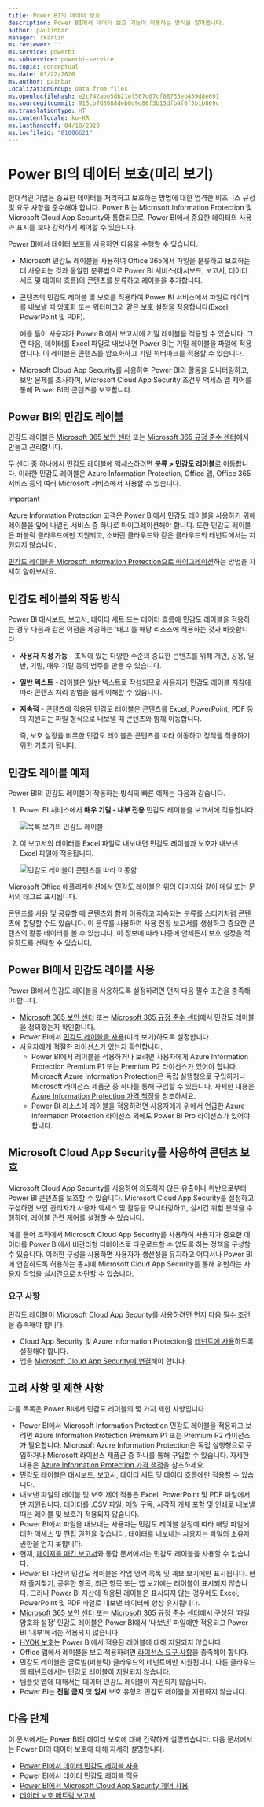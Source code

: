 ```yaml
---
title: Power BI의 데이터 보호
description: Power BI에서 데이터 보호 기능이 작동하는 방식을 알아봅니다.
author: paulinbar
manager: rkarlin
ms.reviewer: ''
ms.service: powerbi
ms.subservice: powerbi-service
ms.topic: conceptual
ms.date: 03/22/2020
ms.author: painbar
LocalizationGroup: Data from files
ms.openlocfilehash: e2c742abe5db21ef567d07cf88755eb459d8e091
ms.sourcegitcommit: 915cb7d8088deb0d9d86f3b15dfb4f6f5b1b869c
ms.translationtype: HT
ms.contentlocale: ko-KR
ms.lasthandoff: 04/10/2020
ms.locfileid: "81006621"
---
```

# <a name="data-protection-in-power-bi-preview"></a>Power BI의 데이터 보호(미리 보기)

현대적인 기업은 중요한 데이터를 처리하고 보호하는 방법에 대한 엄격한 비즈니스 규정 및 요구 사항을 준수해야 합니다. Power BI는 Microsoft Information Protection 및 Microsoft Cloud App Security와 통합되므로, Power BI에서 중요한 데이터의 사용과 표시를 보다 강력하게 제어할 수 있습니다. 

Power BI에서 데이터 보호를 사용하면 다음을 수행할 수 있습니다.

* Microsoft 민감도 레이블을 사용하여 Office 365에서 파일을 분류하고 보호하는 데 사용되는 것과 동일한 분류법으로 Power BI 서비스(대시보드, 보고서, 데이터 세트 및 데이터 흐름)의 콘텐츠를 분류하고 레이블을 추가합니다. 

* 콘텐츠의 민감도 레이블 및 보호를 적용하여 Power BI 서비스에서 파일로 데이터를 내보낼 때 암호화 또는 워터마크와 같은 보호 설정을 적용합니다(Excel, PowerPoint 및 PDF). 

  예를 들어 사용자가 Power BI에서 보고서에 기밀 레이블을 적용할 수 있습니다. 그런 다음, 데이터를 Excel 파일로 내보내면 Power BI는 기밀 레이블을 파일에 적용합니다. 이 레이블은 콘텐츠를 암호화하고 기밀 워터마크를 적용할 수 있습니다.

* Microsoft Cloud App Security를 사용하여 Power BI의 활동을 모니터링하고, 보안 문제를 조사하며, Microsoft Cloud App Security 조건부 액세스 앱 제어를 통해 Power BI의 콘텐츠를 보호합니다. 

## <a name="sensitivity-labels-in-power-bi"></a>Power BI의 민감도 레이블

민감도 레이블은 [Microsoft 365 보안 센터](https://security.microsoft.com/) 또는 [Microsoft 365 규정 준수 센터](https://compliance.microsoft.com/)에서 만들고 관리합니다.

두 센터 중 하나에서 민감도 레이블에 액세스하려면 **분류 > 민감도 레이블**로 이동합니다. 이러한 민감도 레이블은 Azure Information Protection, Office 앱, Office 365 서비스 등의 여러 Microsoft 서비스에서 사용할 수 있습니다.

> [!IMPORTANT]
> Azure Information Protection 고객은 Power BI에서 민감도 레이블을 사용하기 위해 레이블을 앞에 나열된 서비스 중 하나로 마이그레이션해야 합니다. 또한 민감도 레이블은 퍼블릭 클라우드에만 지원되고, 소버린 클라우드와 같은 클라우드의 테넌트에서는 지원되지 않습니다.
>
> [민감도 레이블을 Microsoft Information Protection으로 마이그레이션](https://docs.microsoft.com/azure/information-protection/configure-policy-migrate-labels)하는 방법을 자세히 알아보세요.

## <a name="how-sensitivity-labels-work"></a>민감도 레이블의 작동 방식

Power BI 대시보드, 보고서, 데이터 세트 또는 데이터 흐름에 민감도 레이블을 적용하는 경우 다음과 같은 이점을 제공하는 ‘태그’를 해당 리소스에 적용하는 것과 비슷합니다. 
* **사용자 지정 가능** - 조직에 있는 다양한 수준의 중요한 콘텐츠를 위해 개인, 공용, 일반, 기밀, 매우 기밀 등의 범주를 만들 수 있습니다.
* **일반 텍스트** - 레이블은 일반 텍스트로 작성되므로 사용자가 민감도 레이블 지침에 따라 콘텐츠 처리 방법을 쉽게 이해할 수 있습니다.
* **지속적** - 콘텐츠에 적용된 민감도 레이블은 콘텐츠를 Excel, PowerPoint, PDF 등의 지원되는 파일 형식으로 내보낼 때 콘텐츠와 함께 이동합니다. 

  즉, 보호 설정을 비롯한 민감도 레이블은 콘텐츠를 따라 이동하고 정책을 적용하기 위한 기초가 됩니다. 

## <a name="sensitivity-label-example"></a>민감도 레이블 예제 

Power BI의 민감도 레이블이 작동하는 방식의 빠른 예제는 다음과 같습니다.

1. Power BI 서비스에서 **매우 기밀 - 내부 전용** 민감도 레이블을 보고서에 적용합니다.

   ![목록 보기의 민감도 레이블](media/service-security-data-protection-overview/sensitivity-labels-overview-01.png)

2. 이 보고서의 데이터를 Excel 파일로 내보내면 민감도 레이블과 보호가 내보낸 Excel 파일에 적용됩니다.

   ![민감도 레이블이 콘텐츠를 따라 이동함](media/service-security-data-protection-overview/sensitivity-labels-overview-02.png)

Microsoft Office 애플리케이션에서 민감도 레이블은 위의 이미지와 같이 메일 또는 문서의 태그로 표시됩니다.

콘텐츠를 사용 및 공유할 때 콘텐츠와 함께 이동하고 지속되는 분류를 스티커처럼 콘텐츠에 할당할 수도 있습니다. 이 분류를 사용하여 사용 현황 보고서를 생성하고 중요한 콘텐츠의 활동 데이터를 볼 수 있습니다. 이 정보에 따라 나중에 언제든지 보호 설정을 적용하도록 선택할 수 있습니다.


## <a name="using-sensitivity-labels-in-power-bi"></a>Power BI에서 민감도 레이블 사용

Power BI에서 민감도 레이블을 사용하도록 설정하려면 먼저 다음 필수 조건을 충족해야 합니다. 

* [Microsoft 365 보안 센터](https://security.microsoft.com/) 또는 [Microsoft 365 규정 준수 센터](https://compliance.microsoft.com/)에서 민감도 레이블을 정의했는지 확인합니다. 
* Power BI에서 [민감도 레이블을 사용](service-security-enable-data-sensitivity-labels.md)(미리 보기)하도록 설정합니다.
* 사용자에게 적절한 라이선스가 있는지 확인합니다.
  * Power BI에서 레이블을 적용하거나 보려면 사용자에게 Azure Information Protection Premium P1 또는 Premium P2 라이선스가 있어야 합니다. Microsoft Azure Information Protection은 독립 실행형으로 구입하거나 Microsoft 라이선스 제품군 중 하나를 통해 구입할 수 있습니다. 자세한 내용은 [Azure Information Protection 가격 책정](https://azure.microsoft.com/pricing/details/information-protection/)을 참조하세요.
  * Power BI 리소스에 레이블을 적용하려면 사용자에게 위에서 언급한 Azure Information Protection 라이선스 외에도 Power BI Pro 라이선스가 있어야 합니다. 

## <a name="protect-content-using-microsoft-cloud-app-security"></a>Microsoft Cloud App Security를 사용하여 콘텐츠 보호

Microsoft Cloud App Security를 사용하여 의도하지 않은 유출이나 위반으로부터 Power BI 콘텐츠를 보호할 수 있습니다. Microsoft Cloud App Security를 설정하고 구성하면 보안 관리자가 사용자 액세스 및 활동을 모니터링하고, 실시간 위험 분석을 수행하며, 레이블 관련 제어를 설정할 수 있습니다.

예를 들어 조직에서 Microsoft Cloud App Security를 사용하여 사용자가 중요한 데이터를 Power BI에서 비관리형 디바이스로 다운로드할 수 없도록 하는 정책을 구성할 수 있습니다. 이러한 구성을 사용하면 사용자가 생산성을 유지하고 어디서나 Power BI에 연결하도록 허용하는 동시에 Microsoft Cloud App Security를 통해 위반하는 사용자 작업을 실시간으로 차단할 수 있습니다. 

### <a name="requirements"></a>요구 사항

민감도 레이블이 Microsoft Cloud App Security를 사용하려면 먼저 다음 필수 조건을 충족해야 합니다. 

* Cloud App Security 및 Azure Information Protection을 [테넌트에 사용](https://docs.microsoft.com/cloud-app-security/azip-integration)하도록 설정해야 합니다.
* 앱을 [Microsoft Cloud App Security에 연결](https://docs.microsoft.com/cloud-app-security/enable-instant-visibility-protection-and-governance-actions-for-your-apps)해야 합니다.

## <a name="considerations-and-limitations"></a>고려 사항 및 제한 사항

다음 목록은 Power BI에서 민감도 레이블의 몇 가지 제한 사항입니다.

* Power BI에서 Microsoft Information Protection 민감도 레이블을 적용하고 보려면 Azure Information Protection Premium P1 또는 Premium P2 라이선스가 필요합니다. Microsoft Azure Information Protection은 독립 실행형으로 구입하거나 Microsoft 라이선스 제품군 중 하나를 통해 구입할 수 있습니다. 자세한 내용은 [Azure Information Protection 가격 책정](https://azure.microsoft.com/pricing/details/information-protection/)을 참조하세요.
* 민감도 레이블은 대시보드, 보고서, 데이터 세트 및 데이터 흐름에만 적용할 수 있습니다.
* 내보낸 파일의 레이블 및 보호 제어 적용은 Excel, PowerPoint 및 PDF 파일에서만 지원됩니다. 데이터를 .CSV 파일, 메일 구독, 시각적 개체 포함 및 인쇄로 내보낼 때는 레이블 및 보호가 적용되지 않습니다.
* Power BI에서 파일을 내보내는 사용자는 민감도 레이블 설정에 따라 해당 파일에 대한 액세스 및 편집 권한을 갖습니다. 데이터를 내보내는 사용자는 파일의 소유자 권한을 얻지 못합니다. 
* 현재, [페이지를 매긴 보고서]( https://docs.microsoft.com/power-bi/paginated-reports-report-builder-power-bi)와 통합 문서에서는 민감도 레이블을 사용할 수 없습니다.
* Power BI 자산의 민감도 레이블은 작업 영역 목록 및 계보 보기에만 표시됩니다. 현재 즐겨찾기, 공유한 항목, 최근 항목 또는 앱 보기에는 레이블이 표시되지 않습니다. 그러나 Power BI 자산에 적용된 레이블은 표시되지 않는 경우에도 Excel, PowerPoint 및 PDF 파일로 내보낸 데이터에 항상 유지됩니다.
* [Microsoft 365 보안 센터](https://security.microsoft.com/) 또는 [Microsoft 365 규정 준수 센터](https://compliance.microsoft.com/)에서 구성된 ‘파일 암호화 설정’ 민감도 레이블은 Power BI에서 ‘내보낸’ 파일에만 적용되고 Power BI ‘내부’에서는 적용되지 않습니다.   
* [HYOK 보호](https://docs.microsoft.com/azure/information-protection/configure-adrms-restrictions)는 Power BI에서 적용된 레이블에 대해 지원되지 않습니다.
* Office 앱에서 레이블을 보고 적용하려면 [라이선스 요구 사항](https://docs.microsoft.com/microsoft-365/compliance/get-started-with-sensitivity-labels#subscription-and-licensing-requirements-for-sensitivity-labels)을 충족해야 합니다.
* 민감도 레이블은 글로벌(퍼블릭) 클라우드의 테넌트에만 지원됩니다. 다른 클라우드의 테넌트에서는 민감도 레이블이 지원되지 않습니다.
* 템플릿 앱에 대해서는 데이터 민감도 레이블이 지원되지 않습니다.
* Power BI는 **전달 금지** 및 **임시** 보호 유형의 민감도 레이블을 지원하지 않습니다.

## <a name="next-steps"></a>다음 단계

이 문서에서는 Power BI의 데이터 보호에 대해 간략하게 설명했습니다. 다음 문서에서는 Power BI의 데이터 보호에 대해 자세히 설명합니다. 

* [Power BI에서 데이터 민감도 레이블 사용](service-security-enable-data-sensitivity-labels.md)
* [Power BI에서 데이터 민감도 레이블 적용](../designer/service-security-apply-data-sensitivity-labels.md)
* [Power BI에서 Microsoft Cloud App Security 제어 사용](service-security-using-microsoft-cloud-app-security-controls.md)
* [데이터 보호 메트릭 보고서](service-security-data-protection-metrics-report.md)